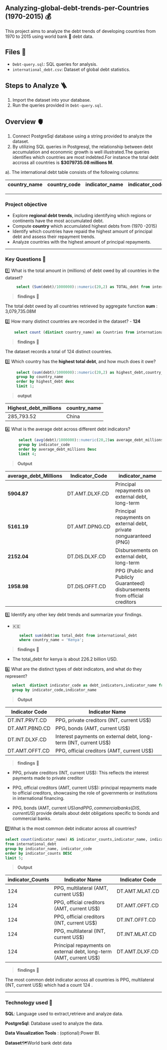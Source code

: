 ## Analyzing-global-debt-trends-per-Countries (1970-2015) 💰
This project aims to analyze the debt trends of developing countries from 1970 to 2015 using world bank 🏦 debt data.

## Files 📁
- `Debt-query.sql`: SQL queries for analysis.
- `international_debt.csv`: Dataset of global debt statistics.
  
 ##  Steps to Analyze 🪜
1. Import the dataset into your database.
2. Run the queries provided in `Debt-query.sql`. 

## Overview 🫀
1. Connect PostgreSql database using a string provided to analyze the dataset.
2. By utilizing SQL queries in Postgresql, the relationship between debt accumulation and economnic growth is well illustrated.The queries identifies which countries are most indebted.For instance the total debt accross all countries is **$3079735.08 millions M**.
   
a). The international debt table consists of the following columns:

| country_name | country_code | indicator_name | indicator_code | debt |
|--------------|--------------|----------------|----------------|------|

---

### Project objective 
- Explore **regional debt trends**, including identifying which regions or continents have the most accumulated debt.
- Compute **country** which accumulated highest  debts from (1970 -2015)
- Identify which countries have repaid the highest amount of principal debt and assess their repayment trends.
- Analyze countries with the highest amount of principal repayments.
---

### Key Questions 🔑
:one: What is the total amount in (millions) of debt owed by all countries in the dataset? 
``` sql
     select (Sum(debt)/1000000)::numeric(20,2) as TOTAL_debt from international_debt.
```
>**findings** 📌

The total debt owed by all countries retrieved by aggregate function **sum** : 3,079,735.08M

:two: How many distinct countries are recorded in the dataset? -  **124**
```sql
    select count (distinct country_name) as Countries from international_debt
```
>**findings** 📌

The dataset records a total of 124 distinct countries.

:three: Which country has the **highest total debt**, and how much does it owe?
```sql
     select (sum(debt)/1000000)::numeric(20,2) as highest_debt,country_name from  international_debt
     group by country_name
     order by highest_debt desc
     limit 1;
````
> **output**
   
| Highest_debt_millions | country_name |
|------------------------|--------------|
| 285,793.52            | China        |

:four: What is the average debt across different debt indicators?
```sql
      select (avg(debt)/1000000)::numeric(20,2)as average_debt_millions,indicator_code  from international_debt
      group by indicator_code 
      order by average_debt_millions Desc
      limit 4;
```
> **Output**

| average_debt_Millions | Indicator_Code        | indicator_name |
|----------------------|----------------------|------------------------------------------------------------|
| **5904.87**         | DT.AMT.DLXF.CD       | Principal repayments on external debt, long-term |
| **5161.19**         | DT.AMT.DPNG.CD       | Principal repayments on external debt, private nonguaranteed (PNG) |
| **2152.04**         | DT.DIS.DLXF.CD       | Disbursements on external debt, long-term |
| **1958.98**         | DT.DIS.OFFT.CD       | PPG (Public and Publicly Guaranteed) disbursements from official creditors |

:five: Identify any other key debt trends and summarize your findings.
- 🇰🇪
  ``` sql
     select sum(debt)as total_debt from international_debt 
     where country_name = 'Kenya';
   ```
>**findings** 📌
- The total_debt for kenya is about 226.2 billion USD.
  
:six: What are the distinct types of debt indicators, and what do they represent?
 ```sql
    select  distinct indicator_code as debt_indicators,indicator_name from international_debt
    group by indicator_code,indicator_name
 ```
>**Output**

| Indicator Code        | Indicator Name                                                                                  |
|------------------------|------------------------------------------------------------------------------------------------|
| DT.INT.PRVT.CD        | PPG, private creditors (INT, current US$)                                                      |
| DT.AMT.PBND.CD        | PPG, bonds (AMT, current US$)                                                                  |
| DT.INT.DLXF.CD        | Interest payments on external debt, long-term (INT, current US$)                               |
| DT.AMT.OFFT.CD        | PPG, official creditors (AMT, current US$)                                                    |

>**findings** 📌

- PPG, private creditors (INT, current US$): This reflects the interest payments made to private creditor

- PPG, official creditors (AMT, current US$): principal repayments made to official creditors, showcasing the role of governments or institutions in international financing.

- PPG, bonds (AMT, current US$) and PPG, commercial banks (DIS, current US$) provide details about debt obligations specific to bonds and commercial banks.

:seven:What is the most common debt indicator across all countries? 
```sql
select count(indicator_name) AS indicator_counts,indicator_name, indicator_code
from international_debt
group by indicator_name, indicator_code
order by indicator_counts DESC
limit 5;
```
> **Output**

| indicator_Counts | Indicator Name                                              | Indicator Code       |
|-------|-------------------------------------------------------------|----------------------|
| 124   | PPG, multilateral (AMT, current US$)                       | DT.AMT.MLAT.CD      |
| 124   | PPG, official creditors (AMT, current US$)                 | DT.AMT.OFFT.CD      |
| 124   | PPG, official creditors (INT, current US$)                 | DT.INT.OFFT.CD      |
| 124   | PPG, multilateral (INT, current US$)                       | DT.INT.MLAT.CD      |
| 124   | Principal repayments on external debt, long-term (AMT, current US$) | DT.AMT.DLXF.CD |

> **findings** 📌

The most common debt indicator across all countries is PPG, multilateral (INT, current US$) which had a count 124 .

---

### Technology used 🧰
**SQL**: Language used to extract,retrieve and analyze data.

**PostgreSql**: Database used to analyze the data.

**Data Visualization Tools** : (optional):Power BI.

**Dataset**🗺️World bank debt data



  



